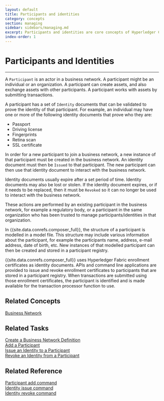 ```yaml
---
layout: default
title: Participants and identities
category: concepts
section: managing
sidebar: sidebars/managing.md
excerpt: Participants and identities are core concepts of Hyperledger Composer. A participant is a member of business networks and might represent individuals or organizations. Participants have identity documents which can be validated to prove their identity. For more information, see [**participants and identities**](../managing/participantsandidentities.html).
index-order: 1
---
```


# Participants and Identities

---

A `Participant` is an actor in a business network. A participant might be an individual or an organization. A participant can create assets, and also exchange assets with other participants. A participant works with assets by submitting transactions.


A participant has a set of `Identity` documents that can be validated to prove the
identity of that participant. For example, an individual may have one or more of
the following identity documents that prove who they are:

* Passport
* Driving license
* Fingerprints
* Retina scan
* SSL certificate

In order for a new participant to join a business network, a new instance of that
participant must be created in the business network. An identity document must
then be `Issued` to that participant. The new participant can then use that identity
document to interact with the business network.

Identity documents usually expire after a set period of time. Identity documents may
also be lost or stolen. If the identity document expires, or if it needs to be
replaced, then it must be `Revoked` so it can no longer be used to interact with
the business network.

These actions are performed by an existing participant in the business network,
for example a regulatory body, or a participant in the same organization who has
been trusted to manage participants/identities in that organization.

In {{site.data.conrefs.composer_full}}, the structure of a participant is modelled in a
model file. This structure may include various information about the participant,
for example the participants name, address, e-mail address, date of birth, etc.
New instances of that modelled participant can then be created and stored in a
participant registry.

{{site.data.conrefs.composer_full}} uses Hyperledger Fabric enrollment certificates as
identity documents. APIs and command line applications are provided to issue and
revoke enrollment certificates to participants that are stored in a participant
registry. When transactions are submitted using those enrollment certificates, the
participant is identified and is made available for the transaction processor
function to use.

## Related Concepts

[Business Network](../business-network/business-network-index.html)

## Related Tasks

[Create a Business Network Definition](../business-network/bnd-create.html)  
[Add a Participant](participant-add.html)  
[Issue an Identity to a Participant](identity-issue.html)  
[Revoke an Identity from a Participant](identity-revoke.html)

## Related Reference

[Participant add command](../reference/composer.participant.add.html)  
[Identity issue command](../reference/composer.identity.issue.html)  
[Identity revoke command](../reference/composer.identity.revoke.html)  
